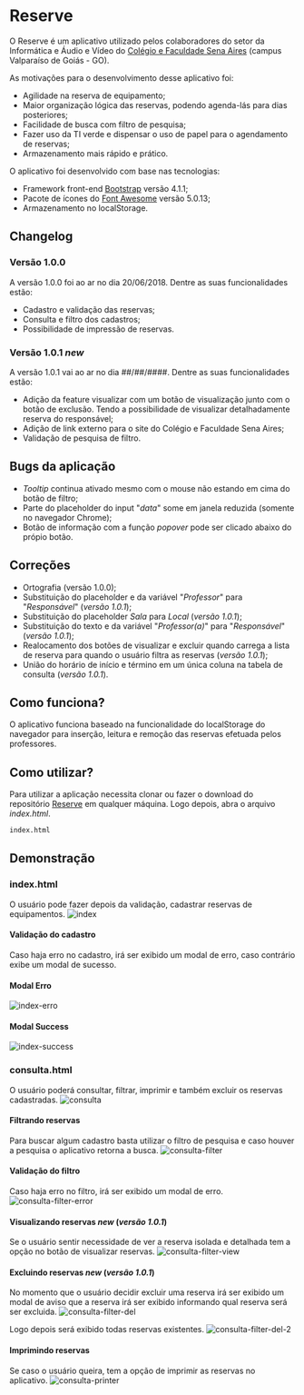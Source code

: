 # Reserve
O Reserve é um aplicativo utilizado pelos colaboradores do setor da Informática e Áudio e Vídeo do [Colégio e Faculdade Sena Aires](http://www.senaaires.com.br/) (campus Valparaíso de Goiás - GO).

As motivações para o desenvolvimento desse aplicativo foi:
* Agilidade na reserva de equipamento;
* Maior organização lógica das reservas, podendo agenda-lás para dias posteriores;
* Facilidade de busca com filtro de pesquisa;
* Fazer uso da TI verde e dispensar o uso de papel para o agendamento de reservas;
* Armazenamento mais rápido e prático.

O aplicativo foi desenvolvido com base nas tecnologias:
* Framework front-end [Bootstrap](https://getbootstrap.com/) versão 4.1.1;
* Pacote de ícones do [Font Awesome](https://fontawesome.com/) versão 5.0.13;
* Armazenamento no localStorage.

## Changelog

### Versão 1.0.0
A versão 1.0.0 foi ao ar no dia 20/06/2018. Dentre as suas funcionalidades estão:
* Cadastro e validação das reservas;
* Consulta e filtro dos cadastros;
* Possibilidade de impressão de reservas.

### Versão 1.0.1 *new*
A versão 1.0.1 vai ao ar no dia ##/##/####. Dentre as suas funcionalidades estão:
* Adição da feature visualizar com um botão de visualização junto com o botão de exclusão. Tendo a possibilidade de visualizar detalhadamente reserva do responsável;
* Adição de link externo para o site do Colégio e Faculdade Sena Aires;
* Validação de pesquisa de filtro.

## Bugs da aplicação
* *Tooltip* continua ativado mesmo com o mouse não estando em cima do botão de filtro;
* Parte do placeholder do input "*data*" some em janela reduzida (somente no navegador Chrome);
* Botão de informação com a função *popover* pode ser clicado abaixo do própio botão.

## Correções
* Ortografia (versão 1.0.0);
* Substituição do placeholder e da variável "*Professor*" para "*Responsável*" (*versão 1.0.1*);
* Substituição do placeholder *Sala* para *Local* (*versão 1.0.1*);
* Substituição do texto e da variável "*Professor(a)*" para "*Responsável*" (*versão 1.0.1*);
* Realocamento dos botões de visualizar e excluir quando carrega a lista de reserva para quando o usuário filtra as reservas (*versão 1.0.1*);
* União do horário de início e término em um única coluna na tabela de consulta (*versão 1.0.1*).

## Como funciona?
O aplicativo funciona baseado na funcionalidade do localStorage do navegador para inserção, leitura e remoção das reservas efetuada pelos professores.

## Como utilizar?
Para utilizar a aplicação necessita clonar ou fazer o download do repositório [Reserve](https://github.com/JefersonLucas/reserve) em qualquer máquina. Logo depois, abra o arquivo *index.html*.

```bash
index.html
```

## Demonstração

### index.html
O usuário pode fazer depois da validação, cadastrar reservas de equipamentos.
![index](https://user-images.githubusercontent.com/39635734/41740991-2a3625b4-7570-11e8-91c6-f4039dbec0f8.jpg)

#### Validação do cadastro
Caso haja erro no cadastro, irá ser exibido um modal de erro, caso contrário exibe um modal de sucesso.

#### Modal Erro
![index-erro](https://user-images.githubusercontent.com/39635734/41741042-527de4f8-7570-11e8-9dd3-e9056ed3754c.jpg)

#### Modal Success
![index-success](https://user-images.githubusercontent.com/39635734/41741084-74f9ba16-7570-11e8-8111-fbf963b8a369.jpg)

### consulta.html
O usuário poderá consultar, filtrar, imprimir e também excluir os reservas cadastradas.
![consulta](https://user-images.githubusercontent.com/39635734/41741130-99955d62-7570-11e8-8933-0af5939a629a.jpg)

#### Filtrando reservas
Para buscar algum cadastro basta utilizar o filtro de pesquisa e caso houver a pesquisa o aplicativo retorna a busca.
![consulta-filter](https://user-images.githubusercontent.com/39635734/41741158-ad25b7aa-7570-11e8-8506-595cebb02a73.jpg)

#### Validação do filtro
Caso haja erro no filtro, irá ser exibido um modal de erro.
![consulta-filter-error](https://user-images.githubusercontent.com/39635734/41741200-ce36b688-7570-11e8-88d8-67e28a5cbd25.jpg)

#### Visualizando reservas *new* (*versão 1.0.1*)
Se o usuário sentir necessidade de ver a reserva isolada e detalhada tem a opção no botão de visualizar reservas.
![consulta-filter-view](https://user-images.githubusercontent.com/39635734/41741427-72aa5918-7571-11e8-8665-620e1bd4f3cc.jpg)

#### Excluindo reservas *new* (*versão 1.0.1*)
No momento que o usuário decidir excluir uma reserva irá ser exibido um modal de aviso que a reserva irá ser exibido informando qual reserva será ser excluida.
![consulta-filter-del](https://user-images.githubusercontent.com/39635734/41741288-07f3d892-7571-11e8-9e6a-ae72e27683c0.jpg)

Logo depois será exibido todas reservas existentes.
![consulta-filter-del-2](https://user-images.githubusercontent.com/39635734/41741302-134c4df0-7571-11e8-9573-0f8d0ded599f.jpg)

#### Imprimindo reservas
Se caso o usuário queira, tem a opção de imprimir as reservas no aplicativo. 
![consulta-printer](https://user-images.githubusercontent.com/39635734/41741317-1fcb8294-7571-11e8-8b89-f31019cc05ea.jpg)